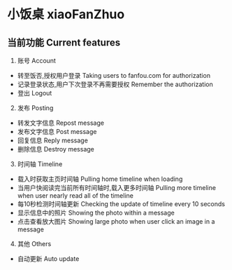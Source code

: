 # 小饭桌 xiaoFanZhuo

## 当前功能 Current features
1. 账号 Account
* 转至饭否,授权用户登录 Taking users to fanfou.com for authorization
* 记录登录状态,用户下次登录不再需要授权 Remember the authorization
* 登出 Logout

2. 发布 Posting
* 转发文字信息 Repost message
* 发布文字信息 Post message
* 回复信息 Reply message
* 删除信息 Destroy message

3. 时间轴 Timeline
* 载入时获取主页时间轴 Pulling home timeline when loading
* 当用户快阅读完当前所有时间轴时,载入更多时间轴 Pulling more timeline when user nearly read all of the timeline
* 每10秒检测时间轴更新 Checking the update of timeline every 10 seconds
* 显示信息中的照片 Showing the photo within a message
* 点击查看放大图片 Showing large photo when user click an image in a message

4. 其他 Others
* 自动更新 Auto update
